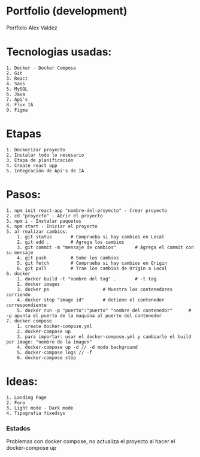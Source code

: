 # Portfolio (development)

Portfolio Alex Valdez 

# Tecnologias usadas: 
    1. Docker - Docker Compose
    2. Git
    3. React
    4. Sass
    5. MySQL
    6. Java
    7. Api's
    8. Flux IA
    9. Figma

# Etapas   
    1. Dockerizar proyecto
    2. Instalar todo lo necesario
    3. Etapa de planificación
    4. Create react app
    5. Integración de Api's de IA

# Pasos:
    1. npm init react-app "nombre-del-proyecto" - Crear proyecto
    2. cd "proyecto" - Abrir el proyecto
    3. npm i - Instalar paquetes
    4. npm start - Iniciar el proyecto
    5. al realizar cambios:
        1. git status       # Comprueba si hay cambios en Local
        2. git add .        # Agrega los cambios
        3. git commit -m "mensaje de cambios"       # Agrega el commit con su mensaje
        4. git push         # Sube los cambios
        5. git fetch        # Comprueba si hay cambios en Origin
        6. git pull         # Trae los cambios de Origin a Local
    6. docker
        1. docker build -t "nombre del tag" .       # -t tag
        2. docker images
        3. docker ps                    # Muestra los contenedores corriendo
        4. docker stop "image id"       # detiene el contenedor correspondiente
        5. docker run -p "puerto":"puerto" "nombre del contenedor"      # -p apunta el puerto de la maquina al puerto del contenedor
    7. docker compose
        1. create docker-compose.yml
        2. docker-compose up 
        3. para importar: usar el docker-compose.yml y cambiarle el build por image: "nombre de la imagen"
        4. docker-compose up -d // -d modo background
        5. docker-compose logs // -f
        6. docker-compose stop

# Ideas:
    1. Landing Page
    2. Foro
    3. Light mode - Dark mode
    4. Tipografia fixedsys






### Estados
Problemas con docker compose, no actualiza el proyecto al hacer el docker-compose up
